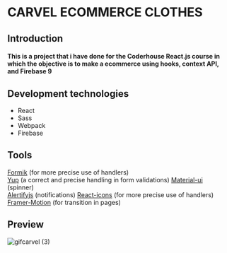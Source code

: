 # CARVEL ECOMMERCE CLOTHES

## Introduction

#### This is a project that i have done for the Coderhouse React.js course in which the objective is to make a ecommerce using hooks, context API, and Firebase 9

## Development technologies

<ul>
<li>React
    <li>Sass
      <li>Webpack
        <li>Firebase
</ul> 
 
## Tools
 [Formik](https://formik.org/) (for more precise use of handlers) <br/>
 [Yup](https://www.npmjs.com/package/yup) (a correct and precise handling in form validations)
 [Material-ui](https://mui.com/) (spinner) <br/>
 [Alertifyjs](https://alertifyjs.com/) (notifications)
 [React-icons](https://formik.org/) (for more precise use of handlers) <br/>
 [Framer-Motion](https://www.framer.com/motion/) (for transition in pages)
 
 
 ## Preview
 
 
![gifcarvel (3)](https://user-images.githubusercontent.com/91240448/168525192-4f489855-e709-4151-8d56-b036c83c2361.gif)
